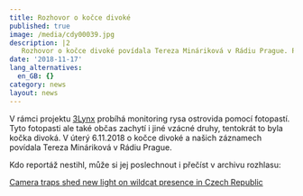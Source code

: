 ```yaml
---
title: Rozhovor o kočce divoké
published: true
image: /media/cdy00039.jpg
description: |2
   Rozhovor o kočce divoké povídala Tereza Mináriková v Rádiu Prague. Poslechnout si ji můžete v archivu rozhlasu.
date: '2018-11-17'
lang_alternatives:
  en_GB: {}
category: news
layout: news
---
```

V rámci projektu [3Lynx](http://www.interreg-central.eu/Content.Node/3Lynx.html) probíhá monitoring rysa ostrovida pomocí fotopastí. Tyto fotopasti ale také občas zachytí i jiné vzácné druhy, tentokrát to byla kočka divoká. V úterý 6.11.2018 o kočce divoké a našich záznamech povídala Tereza Mináriková v Rádiu Prague.

Kdo reportáž nestihl, může si jej poslechnout i přečíst v archivu rozhlasu:

[Camera traps shed new light on wildcat presence in Czech Republic ](https://www.radio.cz/en/section/in-focus/camera-traps-shed-new-light-on-wildcat-presence-in-czech-republic)
